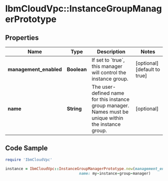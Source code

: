 # IbmCloudVpc::InstanceGroupManagerPrototype

## Properties

Name | Type | Description | Notes
------------ | ------------- | ------------- | -------------
**management_enabled** | **Boolean** | If set to &#x60;true&#x60;, this manager will control the instance group. | [optional] [default to true]
**name** | **String** | The user-defined name for this instance group manager. Names must be unique within the instance group. | [optional] 

## Code Sample

```ruby
require 'IbmCloudVpc'

instance = IbmCloudVpc::InstanceGroupManagerPrototype.new(management_enabled: null,
                                 name: my-instance-group-manager)
```


